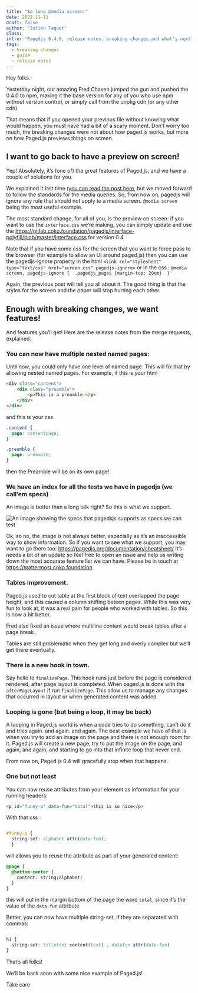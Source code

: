 ```yaml
---
title: "So long @media screen!"
date: 2022-11-11
draft: false
author: "Julien Taquet"
class:
intro: "Pagedjs 0.4.0, release notes, breaking changes and what’s next"
tags:
  - breaking changes
  - guide
  - release notes
---
```


Hey folks.

Yesterday night, our amazing Fred Chasen jumped the gun and pushed the 0.4.0 to
npm, making it the base version for any of you who use npm without version
control, or simply call from the unpkg cdn (or any other cdn).

That means that if you opened your previous file without knowing what would
happen, you must have had a bit of a scary moment. Don’t worry too much, 
the breaking changes were not about how paged.js works, but more on how Paged.js
previews things on screen.

## I want to go back to have a preview on screen!

Yep! Absolutely, it’s (one of) the great features of Paged.js, and we have a
couple of solutions for you.

We explained it last time ([you can read the post
here](https://pagedjs.org/posts/paged-break-the-long-overdue-update/), but we
moved forward to follow the standards for the media queries. So, from now on,
pagedjs  will ignore any rule that should not apply to a media screen. `@media
screen` being the most useful example.

The most standard change, for all of you, is the preview on screen: if you want
to use the `interface.css` we’re making, you can simply update and use the
https://gitlab.coko.foundation/pagedjs/interface-polyfill/blob/master/interface.css
for version 0.4.

Note that if you have some css for the screen that you want to force pass to the
browser (for example to allow an UI around paged.js) then you can use the
pagedjs-ignore property in the html `<link rel="stylesheet" type="text/css"
href="screen.css" pagedjs-ignore>` or in the css : `@media screen, pagedjs-ignore
{  .pagedjs_pages {margin-top: 20em}  }`  

Again, the previous post will tell you all about it. The good thing is that the
styles for the screen and the paper will stop hurting each other.


## Enough with breaking changes, we want features!

And features you’ll get! Here are the release notes from the merge requests,
explained.

### You can now have multiple nested named pages: 

Until now, you could only have one level of named page. This will fix that by
allowing nested named pages. For example, if this is your html 

```html
<div class="content">
	<div class="preamble">
		<p>This is a preamble.</p>
	</div>
</div>
```

and this is your css 

```css
.content {
  page: contentpage;
}

.preamble {
  page: preamble;
}

```

then the Preamble will be on its own page! 


### We have an index for all the tests we have in pagedjs (we call’em specs)

An image is better than a long talk right? So this is what we support. 

![An image showing the specs that pagedsjs supports as specs we can test](https://gitlab.coko.foundation/pagedjs/pagedjs/uploads/9eca40bdccceabcc39f8e17105a3a834/Screen_Shot_2022-07-13_at_12.57.16_PM.png)

Ok, so no, the image is not always better, especially as it’s an inaccessible
way to show information. So if you want to see what we support, you may want to
go there too: https://pagedjs.org/documentation/cheatsheet/ It’s needs a bit of
an update so feel free to open an issue and help us writing down the most
accurate feature list we can have. Please be in touch at
https://mattermost.coko.foundation

### Tables improvement.

Paged.js used to cut table at the first block of text overlapped the page height,
and this caused a column shifting beteen pages.  While this was very fun to look
at, it was a real pain for people who worked with tables. So this is now a bit
better. 

Fred also fixed an issue where multiline content would break tables after a
page break.  

Tables are still problematic when they get long and overly complex but
we’ll get there eventually.

### There is a new hook in town.

Say hello to `finalizePage`. This hook runs just before the page is considered
rendered, after page layout is completed. When paged.js is done with the
`afterPageLayout` if run `finalizePage`. This allow us to manage any changes 
that occurred in layout or when generated content was added. 

### Looping is gone (but being a loop, it may be back)

A looping in Paged.js world is when a code tries to do something, can’t do it and
tries again. and again. and again. The best example we have of that is when you
try to add an image on the page and there is not enough room for it. Paged.js
will create a new page, try to  put the image  on the page, and again, and
again, and starting to go into that infinite loop that never end. 

From now on, Paged.js 0.4 will gracefully stop when that happens.

### One but not least

You can now reuse attributes from your element as information for your running
headers: 

```html
<p id="funny-p" data-fun="total">this is so nice</p>
```

With that css :

```css

#funny-p {
  string-set: alphabet attr(data-fun);
  }
```

will allows you to reuse the attribute as part of your generated content:


```css
@page {
  @bottom-center {
    content: string(alphabet)
  }
}
```

this will put in the margin bottom of the page the word `total`, since it’s the
value of the `data-fun` attribute

Better, you can now  have multiple string-set, if they are separated with
commas: 

```css

h1 {
  string-set: titletext content(text) , datafun attr(data-fun)
}
```


That’s all folks!

We’ll be back soon with some nice example of Paged.js!


Take care

